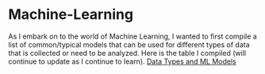 # Machine-Learning
As I embark on to the world of Machine Learning, I wanted to first compile a list of common/typical models that can be used for different types of data that is collected or need to be analyzed. Here is the table I compiled (will continue to update as I continue to learn).
[Data Types and ML Models](https://github.com/VentisH12/Machine-Learning/blob/main/Data%20Types%20and%20ML%20Models.pdf)

